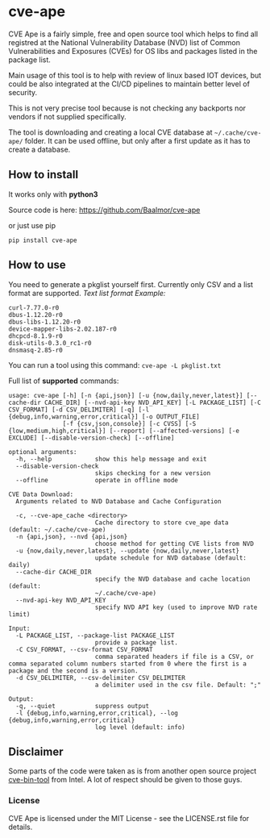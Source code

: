 # cve-ape

CVE Ape is a fairly simple, free and open source tool which helps to find all registred at the National Vulnerability Database (NVD) list of Common Vulnerabilities and Exposures (CVEs) for OS libs and packages listed in the package list.

Main usage of this tool is to help with review of linux based IOT devices, but could be also integrated at the CI/CD pipelines to maintain better level of security.

This is not very precise tool because is not checking any backports nor vendors if not supplied specifically.

The tool is downloading and creating a local CVE database at `~/.cache/cve-ape/` folder. It can be used offline, but only after a first update as it has to create a database.

## How to install

It works only with **python3**

Source code is here: https://github.com/Baalmor/cve-ape

or just use pip

```pip install cve-ape```

## How to use

You need to generate a pkglist yourself first. Currently only CSV and a list format are supported.
*Text list format Example:*
```
curl-7.77.0-r0
dbus-1.12.20-r0
dbus-libs-1.12.20-r0
device-mapper-libs-2.02.187-r0
dhcpcd-8.1.9-r0
disk-utils-0.3.0_rc1-r0
dnsmasq-2.85-r0
```
You can run a tool using this command:
`cve-ape -L pkglist.txt`

Full list of **supported** commands:
```commandline
usage: cve-ape [-h] [-n {api,json}] [-u {now,daily,never,latest}] [--cache-dir CACHE_DIR] [--nvd-api-key NVD_API_KEY] [-L PACKAGE_LIST] [-C CSV_FORMAT] [-d CSV_DELIMITER] [-q] [-l {debug,info,warning,error,critical}] [-o OUTPUT_FILE]
               [-f {csv,json,console}] [-c CVSS] [-S {low,medium,high,critical}] [--report] [--affected-versions] [-e EXCLUDE] [--disable-version-check] [--offline]

optional arguments:
  -h, --help            show this help message and exit
  --disable-version-check
                        skips checking for a new version
  --offline             operate in offline mode

CVE Data Download:
  Arguments related to NVD Database and Cache Configuration

  -c, --cve-ape_cache <directory>
                        Cache directory to store cve_ape data (default: ~/.cache/cve-ape)
  -n {api,json}, --nvd {api,json}
                        choose method for getting CVE lists from NVD
  -u {now,daily,never,latest}, --update {now,daily,never,latest}
                        update schedule for NVD database (default: daily)
  --cache-dir CACHE_DIR
                        specify the NVD database and cache location (default:
                        ~/.cache/cve-ape)
  --nvd-api-key NVD_API_KEY
                        specify NVD API key (used to improve NVD rate limit)

Input:
  -L PACKAGE_LIST, --package-list PACKAGE_LIST
                        provide a package list.
  -C CSV_FORMAT, --csv-format CSV_FORMAT
                        comma separated headers if file is a CSV, or comma separated column numbers started from 0 where the first is a package and the second is a version.
  -d CSV_DELIMITER, --csv-delimiter CSV_DELIMITER
                        a delimiter used in the csv file. Default: ";"

Output:
  -q, --quiet           suppress output
  -l {debug,info,warning,error,critical}, --log {debug,info,warning,error,critical}
                        log level (default: info)
```

## Disclaimer

Some parts of the code were taken as is from another open source project [cve-bin-tool](https://github.com/intel/cve-bin-tool) from Intel. A lot of respect should be given to those guys.

### License

CVE Ape is licensed under the MIT License - see the LICENSE.rst file for details.
